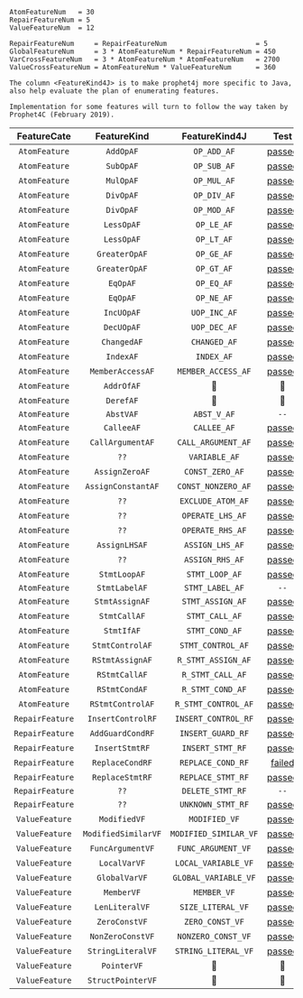     AtomFeatureNum   = 30
    RepairFeatureNum = 5
    ValueFeatureNum  = 12
    
    RepairFeatureNum     = RepairFeatureNum                      = 5
    GlobalFeatureNum     = 3 * AtomFeatureNum * RepairFeatureNum = 450
    VarCrossFeatureNum   = 3 * AtomFeatureNum * AtomFeatureNum   = 2700
    ValueCrossFeatureNum = AtomFeatureNum * ValueFeatureNum      = 360
    
    The column <FeatureKind4J> is to make prophet4j more specific to Java, also help evaluate the plan of enumerating features.
    
    Implementation for some features will turn to follow the way taken by Prophet4C (February 2019).

|FeatureCate|FeatureKind|FeatureKind4J|Test|
|:-:|:-:|:-:|:-:|
|`AtomFeature`|`AddOpAF`|`OP_ADD_AF`|[passed](https://github.com/kth-tcs/prophet4J/blob/master/src/test/java/prophet4j/FeatureResolverTest.java#L20)|
|`AtomFeature`|`SubOpAF`|`OP_SUB_AF`|[passed](https://github.com/kth-tcs/prophet4J/blob/master/src/test/java/prophet4j/FeatureResolverTest.java#L27)|
|`AtomFeature`|`MulOpAF`|`OP_MUL_AF`|[passed](https://github.com/kth-tcs/prophet4J/blob/master/src/test/java/prophet4j/FeatureResolverTest.java#L34)|
|`AtomFeature`|`DivOpAF`|`OP_DIV_AF`|[passed](https://github.com/kth-tcs/prophet4J/blob/master/src/test/java/prophet4j/FeatureResolverTest.java#L39)|
|`AtomFeature`|`DivOpAF`|`OP_MOD_AF`|[passed](https://github.com/kth-tcs/prophet4J/blob/master/src/test/java/prophet4j/FeatureResolverTest.java#L44)|
|`AtomFeature`|`LessOpAF`|`OP_LE_AF`|[passed](https://github.com/kth-tcs/prophet4J/blob/master/src/test/java/prophet4j/FeatureResolverTest.java#L49)|
|`AtomFeature`|`LessOpAF`|`OP_LT_AF`|[passed](https://github.com/kth-tcs/prophet4J/blob/master/src/test/java/prophet4j/FeatureResolverTest.java#L54)|
|`AtomFeature`|`GreaterOpAF`|`OP_GE_AF`|[passed](https://github.com/kth-tcs/prophet4J/blob/master/src/test/java/prophet4j/FeatureResolverTest.java#L59)|
|`AtomFeature`|`GreaterOpAF`|`OP_GT_AF`|[passed](https://github.com/kth-tcs/prophet4J/blob/master/src/test/java/prophet4j/FeatureResolverTest.java#L64)|
|`AtomFeature`|`EqOpAF`|`OP_EQ_AF`|[passed](https://github.com/kth-tcs/prophet4J/blob/master/src/test/java/prophet4j/FeatureResolverTest.java#L69)|
|`AtomFeature`|`EqOpAF`|`OP_NE_AF`|[passed](https://github.com/kth-tcs/prophet4J/blob/master/src/test/java/prophet4j/FeatureResolverTest.java#L74)|
|`AtomFeature`|`IncUOpAF`|`UOP_INC_AF`|[passed](https://github.com/kth-tcs/prophet4J/blob/master/src/test/java/prophet4j/FeatureResolverTest.java#L79)|
|`AtomFeature`|`DecUOpAF`|`UOP_DEC_AF`|[passed](https://github.com/kth-tcs/prophet4J/blob/master/src/test/java/prophet4j/FeatureResolverTest.java#L86)|
|`AtomFeature`|`ChangedAF`|`CHANGED_AF`|[passed](https://github.com/kth-tcs/prophet4J/blob/master/src/test/java/prophet4j/FeatureResolverTest.java#L93)|
|`AtomFeature`|`IndexAF`|`INDEX_AF`|[passed](https://github.com/kth-tcs/prophet4J/blob/master/src/test/java/prophet4j/FeatureResolverTest.java#L104)|
|`AtomFeature`|`MemberAccessAF`|`MEMBER_ACCESS_AF`|[passed](https://github.com/kth-tcs/prophet4J/blob/master/src/test/java/prophet4j/FeatureResolverTest.java#L111)|
|`AtomFeature`|`AddrOfAF`|:no_entry_sign:|:no_entry_sign:|
|`AtomFeature`|`DerefAF`|:no_entry_sign:|:no_entry_sign:|
|`AtomFeature`|`AbstVAF`|`ABST_V_AF`|`--`|
|`AtomFeature`|`CalleeAF`|`CALLEE_AF`|[passed](https://github.com/kth-tcs/prophet4J/blob/master/src/test/java/prophet4j/FeatureResolverTest.java#L121)|
|`AtomFeature`|`CallArgumentAF`|`CALL_ARGUMENT_AF`|[passed](https://github.com/kth-tcs/prophet4J/blob/master/src/test/java/prophet4j/FeatureResolverTest.java#L126)|
|`AtomFeature`|`??`|`VARIABLE_AF`|[passed](https://github.com/kth-tcs/prophet4J/blob/master/src/test/java/prophet4j/FeatureResolverTest.java#L131)|
|`AtomFeature`|`AssignZeroAF`|`CONST_ZERO_AF`|[passed](https://github.com/kth-tcs/prophet4J/blob/master/src/test/java/prophet4j/FeatureResolverTest.java#L142)|
|`AtomFeature`|`AssignConstantAF`|`CONST_NONZERO_AF`|[passed](https://github.com/kth-tcs/prophet4J/blob/master/src/test/java/prophet4j/FeatureResolverTest.java#L153)|
|`AtomFeature`|`??`|`EXCLUDE_ATOM_AF`|[passed](https://github.com/kth-tcs/prophet4J/blob/master/src/test/java/prophet4j/FeatureResolverTest.java#L164)|
|`AtomFeature`|`??`|`OPERATE_LHS_AF`|[passed](https://github.com/kth-tcs/prophet4J/blob/master/src/test/java/prophet4j/FeatureResolverTest.java#L171)|
|`AtomFeature`|`??`|`OPERATE_RHS_AF`|[passed](https://github.com/kth-tcs/prophet4J/blob/master/src/test/java/prophet4j/FeatureResolverTest.java#L178)|
|`AtomFeature`|`AssignLHSAF`|`ASSIGN_LHS_AF`|[passed](https://github.com/kth-tcs/prophet4J/blob/master/src/test/java/prophet4j/FeatureResolverTest.java#L185)|
|`AtomFeature`|`??`|`ASSIGN_RHS_AF`|[passed](https://github.com/kth-tcs/prophet4J/blob/master/src/test/java/prophet4j/FeatureResolverTest.java#L196)|
|`AtomFeature`|`StmtLoopAF`|`STMT_LOOP_AF`|[passed](https://github.com/kth-tcs/prophet4J/blob/master/src/test/java/prophet4j/FeatureResolverTest.java#L207)|
|`AtomFeature`|`StmtLabelAF`|`STMT_LABEL_AF`|`--`|
|`AtomFeature`|`StmtAssignAF`|`STMT_ASSIGN_AF`|[passed](https://github.com/kth-tcs/prophet4J/blob/master/src/test/java/prophet4j/FeatureResolverTest.java#L219)|
|`AtomFeature`|`StmtCallAF`|`STMT_CALL_AF`|[passed](https://github.com/kth-tcs/prophet4J/blob/master/src/test/java/prophet4j/FeatureResolverTest.java#L229)|
|`AtomFeature`|`StmtIfAF`|`STMT_COND_AF`|[passed](https://github.com/kth-tcs/prophet4J/blob/master/src/test/java/prophet4j/FeatureResolverTest.java#L234)|
|`AtomFeature`|`StmtControlAF`|`STMT_CONTROL_AF`|[passed](https://github.com/kth-tcs/prophet4J/blob/master/src/test/java/prophet4j/FeatureResolverTest.java#L239)|
|`AtomFeature`|`RStmtAssignAF`|`R_STMT_ASSIGN_AF`|[passed](https://github.com/kth-tcs/prophet4J/blob/master/src/test/java/prophet4j/FeatureResolverTest.java#L250)|
|`AtomFeature`|`RStmtCallAF`|`R_STMT_CALL_AF`|[passed](https://github.com/kth-tcs/prophet4J/blob/master/src/test/java/prophet4j/FeatureResolverTest.java#L255)|
|`AtomFeature`|`RStmtCondAF`|`R_STMT_COND_AF`|[passed](https://github.com/kth-tcs/prophet4J/blob/master/src/test/java/prophet4j/FeatureResolverTest.java#L260)|
|`AtomFeature`|`RStmtControlAF`|`R_STMT_CONTROL_AF`|[passed](https://github.com/kth-tcs/prophet4J/blob/master/src/test/java/prophet4j/FeatureResolverTest.java#L265)|
|`RepairFeature`|`InsertControlRF`|`INSERT_CONTROL_RF`|[passed](https://github.com/kth-tcs/prophet4J/blob/master/src/test/java/prophet4j/FeatureResolverTest.java#L270)|
|`RepairFeature`|`AddGuardCondRF`|`INSERT_GUARD_RF`|[passed](https://github.com/kth-tcs/prophet4J/blob/master/src/test/java/prophet4j/FeatureResolverTest.java#L281)|
|`RepairFeature`|`InsertStmtRF`|`INSERT_STMT_RF`|[passed](https://github.com/kth-tcs/prophet4J/blob/master/src/test/java/prophet4j/FeatureResolverTest.java#L288)|
|`RepairFeature`|`ReplaceCondRF`|`REPLACE_COND_RF`|[failed](https://github.com/kth-tcs/prophet4J/blob/master/src/test/java/prophet4j/FeatureResolverTest.java#L293)|
|`RepairFeature`|`ReplaceStmtRF`|`REPLACE_STMT_RF`|[passed](https://github.com/kth-tcs/prophet4J/blob/master/src/test/java/prophet4j/FeatureResolverTest.java#L299)|
|`RepairFeature`|`??`|`DELETE_STMT_RF`|`--`|
|`RepairFeature`|`??`|`UNKNOWN_STMT_RF`|[passed](https://github.com/kth-tcs/prophet4J/blob/master/src/test/java/prophet4j/FeatureResolverTest.java#L309)|
|`ValueFeature`|`ModifiedVF`|`MODIFIED_VF`|[passed](https://github.com/kth-tcs/prophet4J/blob/master/src/test/java/prophet4j/FeatureResolverTest.java#L314)|
|`ValueFeature`|`ModifiedSimilarVF`|`MODIFIED_SIMILAR_VF`|[passed](https://github.com/kth-tcs/prophet4J/blob/master/src/test/java/prophet4j/FeatureResolverTest.java#L321)|
|`ValueFeature`|`FuncArgumentVF`|`FUNC_ARGUMENT_VF`|[passed](https://github.com/kth-tcs/prophet4J/blob/master/src/test/java/prophet4j/FeatureResolverTest.java#L328)|
|`ValueFeature`|`LocalVarVF`|`LOCAL_VARIABLE_VF`|[passed](https://github.com/kth-tcs/prophet4J/blob/master/src/test/java/prophet4j/FeatureResolverTest.java#L333)|
|`ValueFeature`|`GlobalVarVF`|`GLOBAL_VARIABLE_VF`|[passed](https://github.com/kth-tcs/prophet4J/blob/master/src/test/java/prophet4j/FeatureResolverTest.java#L341)|
|`ValueFeature`|`MemberVF`|`MEMBER_VF`|[passed](https://github.com/kth-tcs/prophet4J/blob/master/src/test/java/prophet4j/FeatureResolverTest.java#L349)|
|`ValueFeature`|`LenLiteralVF`|`SIZE_LITERAL_VF`|[passed](https://github.com/kth-tcs/prophet4J/blob/master/src/test/java/prophet4j/FeatureResolverTest.java#L356)|
|`ValueFeature`|`ZeroConstVF`|`ZERO_CONST_VF`|[passed](https://github.com/kth-tcs/prophet4J/blob/master/src/test/java/prophet4j/FeatureResolverTest.java#L361)|
|`ValueFeature`|`NonZeroConstVF`|`NONZERO_CONST_VF`|[passed](https://github.com/kth-tcs/prophet4J/blob/master/src/test/java/prophet4j/FeatureResolverTest.java#L368)|
|`ValueFeature`|`StringLiteralVF`|`STRING_LITERAL_VF`|[passed](https://github.com/kth-tcs/prophet4J/blob/master/src/test/java/prophet4j/FeatureResolverTest.java#L375)|
|`ValueFeature`|`PointerVF`|:no_entry_sign:|:no_entry_sign:|
|`ValueFeature`|`StructPointerVF`|:no_entry_sign:|:no_entry_sign:|
